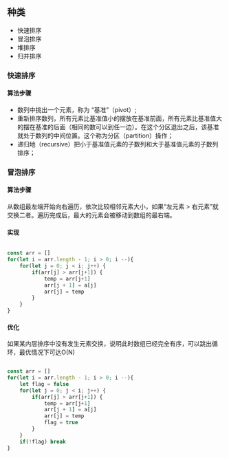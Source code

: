 ## 种类
<ul>
<li>快速排序</li>
<li>冒泡排序</li>
<li>堆排序</li>
<li>归并排序</li>
</ul>


### 快速排序

#### 算法步骤

<ul>
<li>数列中挑出一个元素，称为 “基准”（pivot）;</li>
<li>
重新排序数列，所有元素比基准值小的摆放在基准前面，所有元素比基准值大的摆在基准的后面（相同的数可以到任一边）。在这个分区退出之后，该基准就处于数列的中间位置。这个称为分区（partition）操作；</li>
<li>递归地（recursive）把小于基准值元素的子数列和大于基准值元素的子数列排序；</li>
</ul>

### 冒泡排序

#### 算法步骤

从数组最左端开始向右遍历，依次比较相邻元素大小，如果“左元素 > 右元素”就交换二者。遍历完成后，最大的元素会被移动到数组的最右端。

#### 实现
```javascript

const arr = []
for(let i = arr.length - 1; i > 0; i --){
    for(let j = 0; j < i; j++) {
        if(arr[j] > arr[j+1]) {
            temp = arr[j+1]
            arr[j + 1] = a[j]
            arr[j] = temp
        }
    }
}

```

#### 优化

如果某内层排序中没有发生元素交换，说明此时数组已经完全有序，可以跳出循环，最优情况下可达O(N)

```javascript

const arr = []
for(let i = arr.length - 1; i > 0; i --){
    let flag = false
    for(let j = 0; j < i; j++) {
        if(arr[j] > arr[j+1]) {
            temp = arr[j+1]
            arr[j + 1] = a[j]
            arr[j] = temp
            flag = true
        }
    }
    if(!flag) break
}

```

